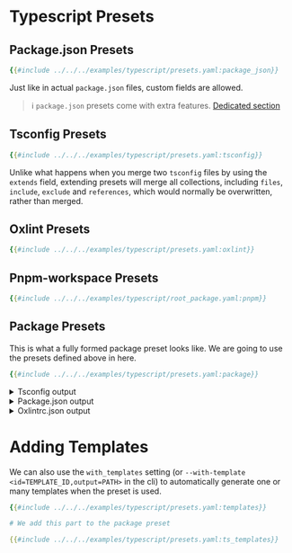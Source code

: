 # Typescript Presets

## Package.json Presets
```yaml
{{#include ../../../examples/typescript/presets.yaml:package_json}}
```

Just like in actual `package.json` files, custom fields are allowed.

>ℹ️ `package.json` presets come with extra features. [Dedicated section](../ts/smart_features.md)

## Tsconfig Presets
```yaml
{{#include ../../../examples/typescript/presets.yaml:tsconfig}}
```

<div class="warning">

Unlike what happens when you merge two `tsconfig` files by using the `extends` field, extending presets will merge all collections, including `files`, `include`, `exclude` and `references`, which would normally be overwritten, rather than merged.
</div>

## Oxlint Presets
```yaml
{{#include ../../../examples/typescript/presets.yaml:oxlint}}
```

## Pnpm-workspace Presets
```yaml
{{#include ../../../examples/typescript/root_package.yaml:pnpm}}
```

## Package Presets

This is what a fully formed package preset looks like. We are going to use the presets defined above in here.
```yaml
{{#include ../../../examples/typescript/presets.yaml:package}}
```


<details>
<summary>Tsconfig output</summary>

```json
{{#include ../../../sketch/tests/output/presets/packages/presets_example/tsconfig.json}}
```
</details>

<details>
<summary>Package.json output</summary>

```json
{{#include ../../../sketch/tests/output/presets/packages/presets_example/package.json}}
```
</details>

<details>
<summary>Oxlintrc.json output</summary>

```json
{{#include ../../../sketch/tests/output/presets/packages/presets_example/.oxlintrc.json}}
```
</details>

# Adding Templates

We can also use the `with_templates` setting (or `--with-template <id=TEMPLATE_ID,output=PATH>` in the cli) to automatically generate one or many templates when the preset is used.

```yaml
{{#include ../../../examples/typescript/presets.yaml:templates}}

# We add this part to the package preset

{{#include ../../../examples/typescript/presets.yaml:ts_templates}}
```
